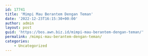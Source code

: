 ```yaml
---
id: 17741
title: 'Mimpi Mau Berantem Dengan Teman'
date: '2022-12-23T16:15:30+00:00'
author: admin
layout: post
guid: 'https://bos.awn.biz.id/mimpi-mau-berantem-dengan-teman/'
permalink: /mimpi-mau-berantem-dengan-teman/
categories:
    - Uncategorized
---
```


